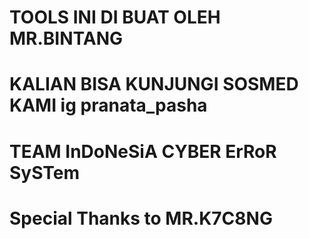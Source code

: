 # TOOLS INI DI BUAT OLEH MR.BINTANG
# KALIAN BISA KUNJUNGI SOSMED KAMI ig pranata_pasha
# TEAM InDoNeSiA CYBER ErRoR SySTem
# Special Thanks to MR.K7C8NG
